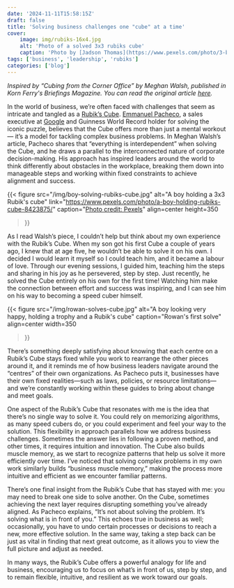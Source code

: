 ```yaml
---
date: '2024-11-11T15:58:15Z'
draft: false
title: 'Solving business challenges one "cube" at a time'
cover:
    image: img/rubiks-16x4.jpg
    alt: 'Photo of a solved 3x3 rubiks cube'
    caption: 'Photo by [Jadson Thomas](https://www.pexels.com/photo/3-by-3-rubik-s-cube-selective-focus-photography-1500610/)'
tags: ['business', 'leadership', 'rubiks']
categories: ['blog']
---
```


*Inspired by “Cubing from the Corner Office” by Meghan Walsh, published in Korn Ferry's Briefings Magazine. You can read the original article [here](https://www.kornferry.com/insights/briefings-magazine/issue-66/cubing-from-the-corner-office?utm_source=allsoc&utm_medium=soc&utm_campaign=24-10-gbl-briefings-magazine&utm_content=briefings-article).*

In the world of business, we’re often faced with challenges that seem as intricate and tangled as a [Rubik’s Cube](https://www.google.com/url?sa=t&source=web&rct=j&opi=89978449&url=https://www.rubiks.com/&ved=2ahUKEwiuj_TmgquLAxWEUUEAHdaqOkgQFnoECBMQAQ&usg=AOvVaw35nvInsl6_h4pWGi2LiUWj). [Emmanuel Pacheco](https://www.linkedin.com/in/emmanuel-pacheco-3569402/?originalSubdomain=ca), a sales executive at [Google](https://www.google.com/) and Guinness World Record holder for solving the iconic puzzle, believes that the Cube offers more than just a mental workout — it’s a model for tackling complex business problems. In Meghan Walsh’s article, Pacheco shares that “everything is interdependent” when solving the Cube, and he draws a parallel to the interconnected nature of corporate decision-making. His approach has inspired leaders around the world to think differently about obstacles in the workplace, breaking them down into manageable steps and working within fixed constraints to achieve alignment and success.

{{< figure
  src="/img/boy-solving-rubiks-cube.jpg"
  alt="A boy holding a 3x3 Rubik's cube"
  link="https://www.pexels.com/photo/a-boy-holding-rubiks-cube-8423875/"
  caption="[Photo credit: Pexels](https://www.pexels.com/photo/a-boy-holding-rubiks-cube-8423875/)"
  align=center
  height=350
>}}

As I read Walsh’s piece, I couldn’t help but think about my own experience with the Rubik’s Cube. When my son got his first Cube a couple of years ago, I knew that at age five, he wouldn’t be able to solve it on his own. I decided I would learn it myself so I could teach him, and it became a labour of love. Through our evening sessions, I guided him, teaching him the steps and sharing in his joy as he persevered, step by step. Just recently, he solved the Cube entirely on his own for the first time! Watching him make the connection between effort and success was inspiring, and I can see him on his way to becoming a speed cuber himself.

{{< figure
  src="/img/rowan-solves-cube.jpg"
  alt="A boy looking very happy, holding a trophy and a Rubik's cube"
  caption="Rowan's first solve"
  align=center
  width=350
>}}

There’s something deeply satisfying about knowing that each centre on a Rubik’s Cube stays fixed while you work to rearrange the other pieces around it, and it reminds me of how business leaders navigate around the “centres” of their own organizations. As Pacheco puts it, businesses have their own fixed realities—such as laws, policies, or resource limitations—and we’re constantly working within these guides to bring about change and meet goals.

One aspect of the Rubik’s Cube that resonates with me is the idea that there’s no single way to solve it. You could rely on memorizing algorithms, as many speed cubers do, or you could experiment and feel your way to the solution. This flexibility in approach parallels how we address business challenges. Sometimes the answer lies in following a proven method, and other times, it requires intuition and innovation. The Cube also builds muscle memory, as we start to recognize patterns that help us solve it more efficiently over time. I’ve noticed that solving complex problems in my own work similarly builds “business muscle memory,” making the process more intuitive and efficient as we encounter familiar patterns.

There’s one final insight from the Rubik’s Cube that has stayed with me: you may need to break one side to solve another. On the Cube, sometimes achieving the next layer requires disrupting something you’ve already aligned. As Pacheco explains, “It’s not about solving the problem. It’s solving what is in front of you.” This echoes true in business as well; occasionally, you have to undo certain processes or decisions to reach a new, more effective solution. In the same way, taking a step back can be just as vital in finding that next great outcome, as it allows you to view the full picture and adjust as needed.

In many ways, the Rubik’s Cube offers a powerful analogy for life and business, encouraging us to focus on what’s in front of us, step by step, and to remain flexible, intuitive, and resilient as we work toward our goals.